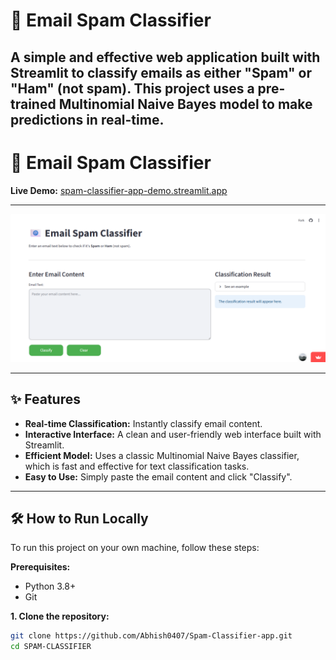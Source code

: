 # 📧 Email Spam Classifier

A simple and effective web application built with Streamlit to classify emails as either "Spam" or "Ham" (not spam). This project uses a pre-trained Multinomial Naive Bayes model to make predictions in real-time.
----

# 📧 Email Spam Classifier

**Live Demo:** [spam-classifier-app-demo.streamlit.app](https://spam-classifier-app-demo.streamlit.app)

-----

![Spam Classifier App Screenshot](https://github.com/Abhish0407/Spam-Classifier-app/blob/main/app-screenshot.png?raw=true)

---

## ✨ Features

-   **Real-time Classification:** Instantly classify email content.
-   **Interactive Interface:** A clean and user-friendly web interface built with Streamlit.
-   **Efficient Model:** Uses a classic Multinomial Naive Bayes classifier, which is fast and effective for text classification tasks.
-   **Easy to Use:** Simply paste the email content and click "Classify".

---

## 🛠️ How to Run Locally

To run this project on your own machine, follow these steps:

**Prerequisites:**
- Python 3.8+
- Git

**1. Clone the repository:**
```bash
git clone https://github.com/Abhish0407/Spam-Classifier-app.git
cd SPAM-CLASSIFIER
